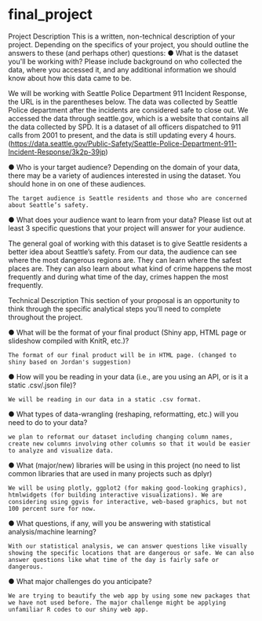 # final_project

Project Description
This is a written, non-technical description of your project.  Depending on the specifics of your project, you should outline the answers to these (and perhaps other) questions:
●	What is the dataset you'll be working with?  Please include background on who collected the data, where you accessed it, and any additional information we should know about how this data came to be.

We will be working with Seattle Police Department 911 Incident Response, the URL is in the parentheses below. The data was collected by Seattle Police department after the incidents are considered safe to close out.  We accessed the data through seattle.gov, which is a website that contains all the data collected by SPD. It is a dataset of all officers dispatched to 911 calls from 2001 to present, and the data is still updating every 4 hours. (https://data.seattle.gov/Public-Safety/Seattle-Police-Department-911-Incident-Response/3k2p-39jp)

●	Who is your target audience?  Depending on the domain of your data, there may be a variety of audiences interested in using the dataset.  You should hone in on one of these audiences.

	The target audience is Seattle residents and those who are concerned about Seattle’s safety. 

●	What does your audience want to learn from your data?  Please list out at least 3 specific questions that your project will answer for your audience.

  The general goal of working with this dataset is to give Seattle residents a better idea about Seattle’s safety. From our data, the audience can see where the most dangerous regions are. They can learn where the safest places are. They can also learn about what kind of crime happens the most frequently and during what time of the day, crimes happen the most frequently. 

Technical Description
This section of your proposal is an opportunity to think through the specific analytical steps you'll need to complete throughout the project.

●	What will be the format of your final product (Shiny app, HTML page or slideshow compiled with KnitR, etc.)?
	
	The format of our final product will be in HTML page. (changed to shiny based on Jordan's suggestion)

●	How will you be reading in your data (i.e., are you using an API, or is it a static .csv/.json file)?

	We will be reading in our data in a static .csv format. 

●	What types of data-wrangling (reshaping, reformatting, etc.) will you need to do to your data?
 	
 	we plan to reformat our dataset including changing column names, create new columns involving other columns so that it would be easier to analyze and visualize data.

●	What (major/new) libraries will be using in this project (no need to list common libraries that are used in many projects such as dplyr)

	We will be using plotly, ggplot2 (for making good-looking graphics), htmlwidgets (for building interactive visualizations). We are considering using ggvis for interactive, web-based graphics, but not 100 percent sure for now. 

●	What questions, if any, will you be answering with statistical analysis/machine learning?
	
	With our statistical analysis, we can answer questions like visually showing the specific locations that are dangerous or safe. We can also answer questions like what time of the day is fairly safe or dangerous. 

●	What major challenges do you anticipate? 

	We are trying to beautify the web app by using some new packages that we have not used before. The major challenge might be applying unfamiliar R codes to our shiny web app. 

